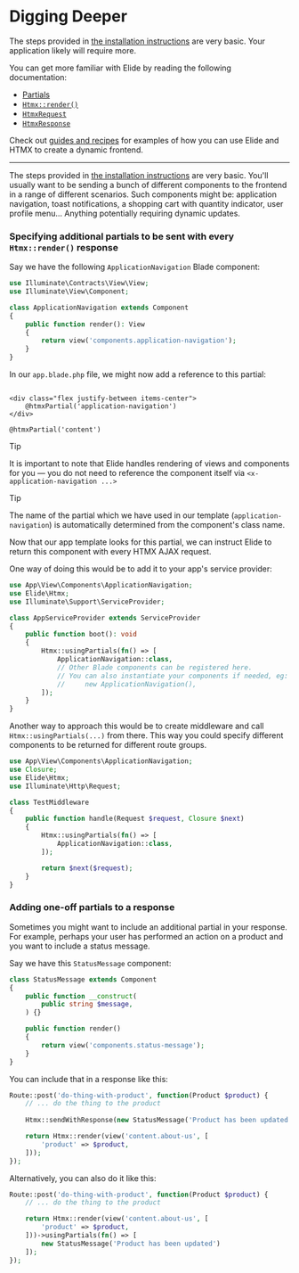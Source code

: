 # Digging Deeper

The steps provided in [the installation instructions](installation.md) are very basic.  Your application likely will require more.

You can get more familiar with Elide by reading the following documentation:

- [Partials](./digging-deeper/partials.md)
- [`Htmx::render()`](./digging-deeper/htmx-render.md)
- [`HtmxRequest`](./digging-deeper/htmx-request.md)
- [`HtmxResponse`](./digging-deeper/htmx-response.md)


Check out [guides and recipes](guides-recipes.md) for examples of how you can use Elide and HTMX to create a dynamic frontend.



---


The steps provided in [the installation instructions](installation.md) are very basic. You'll usually want to be sending a bunch of different components to the frontend in a range of different scenarios. Such components might be: application navigation, toast notifications, a shopping cart with quantity indicator, user profile menu... Anything potentially requiring dynamic updates.

### Specifying additional partials to be sent with every `Htmx::render()` response

Say we have the following `ApplicationNavigation` Blade component:

```php
use Illuminate\Contracts\View\View;
use Illuminate\View\Component;

class ApplicationNavigation extends Component
{
    public function render(): View
    {
        return view('components.application-navigation');
    }
}
```

In our `app.blade.php` file, we might now add a reference to this partial:

```bladehtml

<div class="flex justify-between items-center">
    @htmxPartial('application-navigation')
</div>

@htmxPartial('content')
```

> [!TIP]
> It is important to note that Elide handles rendering of views and components for you — you do not need to reference the component itself via `<x-application-navigation ...>`

> [!TIP]
> The name of the partial which we have used in our template (`application-navigation`) is automatically determined from the component's class name.

Now that our app template looks for this partial, we can instruct Elide to return this component with every HTMX AJAX request.

One way of doing this would be to add it to your app's service provider:

```php
use App\View\Components\ApplicationNavigation;
use Elide\Htmx;
use Illuminate\Support\ServiceProvider;

class AppServiceProvider extends ServiceProvider
{
    public function boot(): void
    {
        Htmx::usingPartials(fn() => [
            ApplicationNavigation::class,
            // Other Blade components can be registered here.
            // You can also instantiate your components if needed, eg:
            //     new ApplicationNavigation(),
        ]);
    }
}
```

Another way to approach this would be to create middleware and call `Htmx::usingPartials(...)` from there. This way you
could specify different components to be returned for different route groups.

```php
use App\View\Components\ApplicationNavigation;
use Closure;
use Elide\Htmx;
use Illuminate\Http\Request;

class TestMiddleware
{
    public function handle(Request $request, Closure $next)
    {
        Htmx::usingPartials(fn() => [
            ApplicationNavigation::class,
        ]);

        return $next($request);
    }
}
```

### Adding one-off partials to a response

Sometimes you might want to include an additional partial in your response. For example, perhaps your user has
performed an action on a product and you want to include a status message.

Say we have this `StatusMessage` component:

```php
class StatusMessage extends Component
{
    public function __construct(
        public string $message,
    ) {}

    public function render()
    {
        return view('components.status-message');
    }
}
```

You can include that in a response like this:

```php
Route::post('do-thing-with-product', function(Product $product) {
    // ... do the thing to the product
    
    Htmx::sendWithResponse(new StatusMessage('Product has been updated'));

    return Htmx::render(view('content.about-us', [
        'product' => $product,
    ]));
});
```

Alternatively, you can also do it like this:

```php
Route::post('do-thing-with-product', function(Product $product) {
    // ... do the thing to the product

    return Htmx::render(view('content.about-us', [
        'product' => $product,
    ]))->usingPartials(fn() => [
        new StatusMessage('Product has been updated')
    ]);
});
```